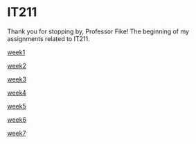 # IT211

Thank you for stopping by, Professor Fike!
The beginning of my assignments related to IT211. 

[week1](https://justalexh.github.io/IT211/week1/index.html)

[week2](https://justalexh.github.io/IT211/week2/index.html)

[week3](https://justalexh.github.io/IT211/week3/index.html)

[week4](https://justalexh.github.io/IT211/week4/index.html)

[week5](https://justalexh.github.io/IT211/week5/index.html)

[week6](https://justalexh.github.io/IT211/week6/index.html)

[week7](https://justalexh.github.io/IT211/week7/index.html)





